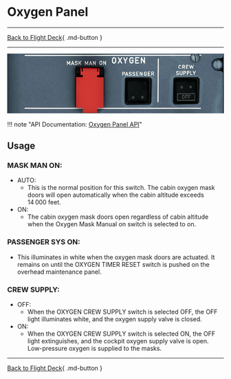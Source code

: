 # Oxygen Panel

---

[Back to Flight Deck](../index.md){ .md-button }

---

![Oxygen Panel](../../../assets/a32nx-briefing/overhead-panel/Oxygen.jpg "Oxygen Panel")

!!! note "API Documentation: [Oxygen Panel API](../../../../fbw-a32nx/a32nx-api/a32nx-flightdeck-api.md#oxygen-panel)"

## Usage

### MASK MAN ON:

- AUTO:
    - This is the normal position for this switch. The cabin oxygen mask doors will open automatically when the cabin altitude exceeds 14 000 feet.
- ON:
    - The cabin oxygen mask doors open regardless of cabin altitude when the Oxygen Mask Manual on switch is selected to on.

### PASSENGER SYS ON:

- This illuminates in white when the oxygen mask doors are actuated. It remains on until the OXYGEN TIMER RESET switch is pushed on the overhead maintenance panel.

### CREW SUPPLY:

- OFF:
    - When the OXYGEN CREW SUPPLY switch is selected OFF, the OFF light illuminates white, and the oxygen supply valve is closed.
- ON:
    - When the OXYGEN CREW SUPPLY switch is selected ON, the OFF light extinguishes, and the cockpit oxygen supply valve is open. Low-pressure oxygen is supplied to the masks.

---

[Back to Flight Deck](../index.md){ .md-button }

